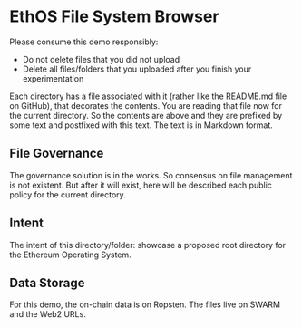 # EthOS File System Browser

Please consume this demo responsibly:
* Do not delete files that you did not upload
* Delete all files/folders that you uploaded after you finish your experimentation

<content>

Each directory has a file associated with it (rather like the README.md file on GitHub), that decorates the contents. You are reading that file now for the current directory. So the contents are above and they are prefixed by some text and postfixed with this text. The text is in Markdown format.

## File Governance

The governance solution is in the works. So consensus on file management is not existent. But after it will exist, here will be described each public policy for the current directory.

## Intent

The intent of this directory/folder: showcase a proposed root directory for the Ethereum Operating System.

## Data Storage

For this demo, the on-chain data is on Ropsten. The files live on SWARM and the Web2 URLs.
